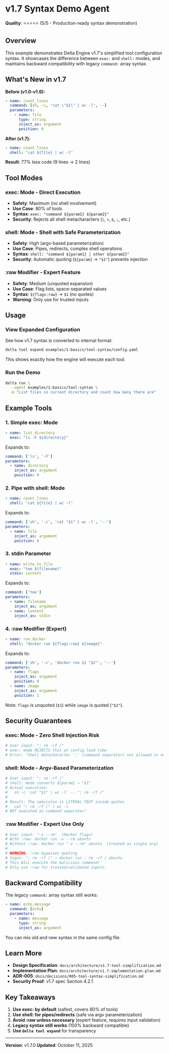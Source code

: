# v1.7 Syntax Demo Agent

**Quality**: ⭐⭐⭐⭐⭐ (5/5 - Production-ready syntax demonstration)

## Overview

This example demonstrates Delta Engine v1.7's simplified tool configuration syntax.
It showcases the difference between `exec:` and `shell:` modes, and maintains
backward compatibility with legacy `command:` array syntax.

## What's New in v1.7

**Before (v1.0-v1.6):**
```yaml
- name: count_lines
  command: [sh, -c, "cat \"$1\" | wc -l", --]
  parameters:
    - name: file
      type: string
      inject_as: argument
      position: 0
```

**After (v1.7):**
```yaml
- name: count_lines
  shell: "cat ${file} | wc -l"
```

**Result**: 77% less code (9 lines → 2 lines)

## Tool Modes

### exec: Mode - Direct Execution
- **Safety**: Maximum (no shell involvement)
- **Use Case**: 80% of tools
- **Syntax**: `exec: "command ${param1} ${param2}"`
- **Security**: Rejects all shell metacharacters (`|`, `>`, `&`, `;`, etc.)

### shell: Mode - Shell with Safe Parameterization
- **Safety**: High (argv-based parameterization)
- **Use Case**: Pipes, redirects, complex shell operations
- **Syntax**: `shell: "command ${param1} | other ${param2}"`
- **Security**: Automatic quoting (`${param}` → `"$1"`) prevents injection

### :raw Modifier - Expert Feature
- **Safety**: Medium (unquoted expansion)
- **Use Case**: Flag lists, space-separated values
- **Syntax**: `${flags:raw}` → `$1` (no quotes)
- **Warning**: Only use for trusted inputs

## Usage

### View Expanded Configuration

See how v1.7 syntax is converted to internal format:

```bash
delta tool expand examples/1-basics/tool-syntax/config.yaml
```

This shows exactly how the engine will execute each tool.

### Run the Demo

```bash
delta run \
  --agent examples/1-basics/tool-syntax \
  -m "List files in current directory and count how many there are"
```

## Example Tools

### 1. Simple exec: Mode
```yaml
- name: list_directory
  exec: "ls -F ${directory}"
```

Expands to:
```yaml
command: ['ls', '-F']
parameters:
  - name: directory
    inject_as: argument
    position: 0
```

### 2. Pipe with shell: Mode
```yaml
- name: count_lines
  shell: "cat ${file} | wc -l"
```

Expands to:
```yaml
command: ['sh', '-c', 'cat "$1" | wc -l', '--']
parameters:
  - name: file
    inject_as: argument
    position: 0
```

### 3. stdin Parameter
```yaml
- name: write_to_file
  exec: "tee ${filename}"
  stdin: content
```

Expands to:
```yaml
command: ['tee']
parameters:
  - name: filename
    inject_as: argument
  - name: content
    inject_as: stdin
```

### 4. :raw Modifier (Expert)
```yaml
- name: run_docker
  shell: "docker run ${flags:raw} ${image}"
```

Expands to:
```yaml
command: ['sh', '-c', 'docker run $1 "$2"', '--']
parameters:
  - name: flags
    inject_as: argument
    position: 0
  - name: image
    inject_as: argument
    position: 1
```

Note: `flags` is unquoted (`$1`) while `image` is quoted (`"$2"`).

## Security Guarantees

### exec: Mode - Zero Shell Injection Risk
```python
# User input: "; rm -rf /"
# exec: mode REJECTS this at config load time
# Error: "Shell metacharacter ';' (command separator) not allowed in exec: mode"
```

### shell: Mode - Argv-Based Parameterization
```python
# User input: "; rm -rf /"
# shell: mode converts ${param} → "$1"
# Actual execution:
#   sh -c 'cat "$1" | wc -l' -- "; rm -rf /"
#
# Result: The semicolon is LITERAL TEXT inside quotes
#   cat "; rm -rf /" | wc -l
# NOT executed as command separator!
```

### :raw Modifier - Expert Use Only
```python
# User input: "-v --rm"  (Docker flags)
# With :raw: docker run -v --rm ubuntu
# Without :raw: docker run "-v --rm" ubuntu  (treated as single arg)
#
# WARNING: :raw bypasses quoting
# Input: "; rm -rf /" → docker run ; rm -rf / ubuntu
# This WILL execute the malicious command!
# Only use :raw for trusted/validated inputs.
```

## Backward Compatibility

The legacy `command:` array syntax still works:

```yaml
- name: echo_message
  command: [echo]
  parameters:
    - name: message
      type: string
      inject_as: argument
```

You can mix old and new syntax in the same config file.

## Learn More

- **Design Specification**: `docs/architecture/v1.7-tool-simplification.md`
- **Implementation Plan**: `docs/architecture/v1.7-implementation-plan.md`
- **ADR-005**: `docs/decisions/005-tool-syntax-simplification.md`
- **Security Proof**: v1.7 spec Section 4.2.1

## Key Takeaways

1. **Use exec: by default** (safest, covers 80% of tools)
2. **Use shell: for pipes/redirects** (safe via argv parameterization)
3. **Avoid :raw unless necessary** (expert feature, requires input validation)
4. **Legacy syntax still works** (100% backward compatible)
5. **Use `delta tool expand`** for transparency

---

**Version**: v1.7.0
**Updated**: October 11, 2025
